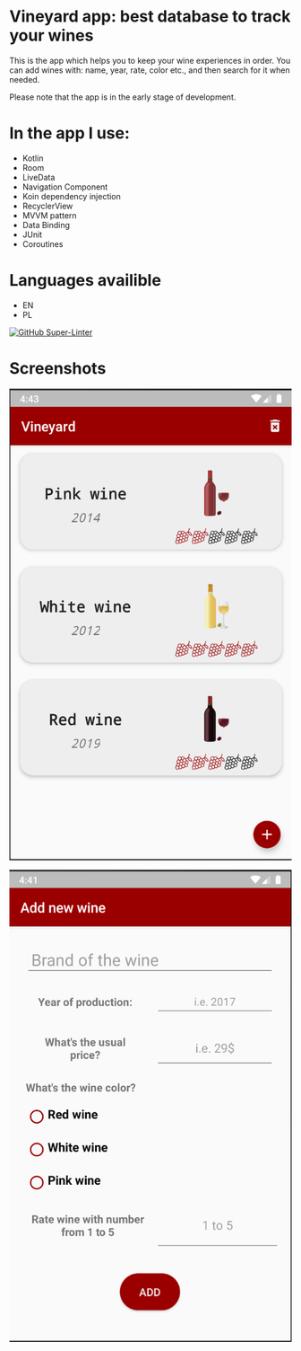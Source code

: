 # Vineyard app: best database to track your wines
This is the app which helps you to keep your wine experiences in order. 
You can add wines with: name, year, rate, color etc., and then search for it when needed. 

Please note that the app is in the early stage of development. 

# In the app I use:
* Kotlin
* Room
* LiveData
* Navigation Component
* Koin dependency injection
* RecyclerView
* MVVM pattern
* Data Binding
* JUnit
* Coroutines

# Languages availible
* EN
* PL

[![GitHub Super-Linter](https://github.com/natansalda/mywine/workflows/Lint%20Code%20Base/badge.svg)](https://github.com/marketplace/actions/super-linter)

# Screenshots

![alt text](https://github.com/natansalda/mywine/blob/master/Screenshots/Zrzut%20ekranu%202019-11-12%20o%2016.43.28.png)

![alt text](https://github.com/natansalda/mywine/blob/master/Screenshots/Zrzut%20ekranu%202019-11-12%20o%2016.41.41.png)
